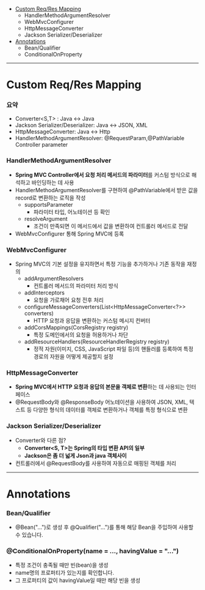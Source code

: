 - [Custom Req/Res Mapping](https://github.com/2jimoo/wiki-in-my-brain/blob/main/work-log/spring.md#%EC%9A%94%EC%95%BD)
  - HandlerMethodArgumentResolver
  - WebMvcConfigurer
  - HttpMessageConverter
  - Jackson Serializer/Deserializer
- [Annotations](https://github.com/2jimoo/wiki-in-my-brain/blob/main/work-log/spring.md#annotations)
  - Bean/Qualifier
  - ConditionalOnProperty
---
# Custom Req/Res Mapping
### 요약
  - Converter<S,T> : Java <-> Java
  - Jackson Serializer/Deserializer: Java <-> JSON, XML
  - HttpMessageConverter: Java <-> Http
  - HandlerMethodArgumentResolver: @RequestParam,@PathVariable Controller parameter

### HandlerMethodArgumentResolver
- **Spring MVC Controller에서 요청 처리 메서드의 파라미터**를 커스텀 방식으로 해석하고 바인딩하는 데 사용
- HandlerMethodArgumentResolver를 구현하여 @PathVariable에서 받은 값을 record로 변환하는 로직을 작성
  - supportsParameter
    - 파라미터 타입, 어노테이션 등 확인
  - resolveArgument
    - 조건이 만족되면 이 메서드에서 값을 변환하여 컨트롤러 메서드로 전달
- WebMvcConfigurer 통해 Spring MVC에 등록

### WebMvcConfigurer
- Spring MVC의 기본 설정을 유지하면서 특정 기능을 추가하거나 기존 동작을 재정의
  - addArgumentResolvers
    - 컨트롤러 메서드의 파라미터 처리 방식
  - addInterceptors
    - 요청을 가로채어 요청 전후 처리
  - configureMessageConverters(List<HttpMessageConverter<?>> converters)
    - HTTP 요청과 응답을 변환하는 커스텀 메시지 컨버터
  - addCorsMappings(CorsRegistry registry)
    - 특정 도메인에서의 요청을 허용하거나 차단
  - addResourceHandlers(ResourceHandlerRegistry registry)
    - 정적 자원(이미지, CSS, JavaScript 파일 등)의 핸들러를 등록하여 특정 경로의 자원을 어떻게 제공할지 설정  

### HttpMessageConverter
- **Spring MVC에서 HTTP 요청과 응답의 본문을 객체로 변환**하는 데 사용되는 인터페이스
-  @RequestBody와 @ResponseBody 어노테이션을 사용하여 JSON, XML, 텍스트 등 다양한 형식의 데이터를 객체로 변환하거나 객체를 특정 형식으로 변환

### Jackson Serializer/Deserializer
- Converter와 다른 점?
  - **Converter<S, T>는 Spring의 타입 변환 API의 일부**
  - **Jackson은 좀 더 넓게 Json과 java 객체사이**
- 컨트롤러에서 @RequestBody를 사용하여 자동으로 매핑된 객체를 처리

---
# Annotations
### Bean/Qualifier
- @Bean("...")로 생성 후 @Qualifier("...")를 통해 해당 Bean을 주입하여 사용할 수 있습니다.
### @ConditionalOnProperty(name = ..., havingValue = "...")
- 특정 조건이 충족될 때만 빈(bean)을 생성
- name명의 프로퍼티가 있는지를 확인합니다.
- 그 프로퍼티의 값이 havingValue일 때만 해당 빈을 생성

